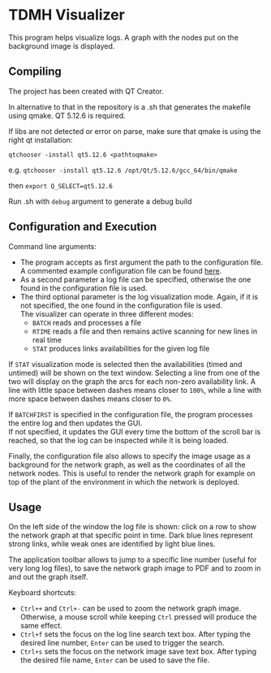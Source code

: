 # TDMH Visualizer

This program helps visualize logs. A graph with the nodes put on the background image is displayed.

## Compiling
The project has been created with QT Creator.

In alternative to that in the repository is a .sh that generates the makefile using qmake. QT 5.12.6 is required.

If libs are not detected or error on parse, make sure that qmake is using the right qt installation:

`qtchooser -install qt5.12.6 <pathtoqmake>`

e.g. `qtchooser -install qt5.12.6 /opt/Qt/5.12.6/gcc_64/bin/qmake`

then `export Q_SELECT=qt5.12.6`

Run .sh with `debug` argument to generate a debug build

## Configuration and Execution

Command line arguments:
* The program accepts as first argument the path to the configuration file. A commented example configuration file can be found [here](https://github.com/luca-conterio/tdmh_visualizer/blob/master/logconfig.txt).
* As a second parameter a log file can be specified, otherwise the one found in the configuration file is used.
* The third optional parameter is the log visualization mode. Again, if it is not specified, the one found in the configuration file is used.  
The visualizer can operate in three different modes: 
    - `BATCH` reads and processes a file
    - `RTIME` reads a file and then remains active scanning for new lines in real time
    - `STAT` produces links availabilities for the given log file

If `STAT` visualization mode is selected then the availabilities (timed and untimed) will be shown on the text window. Selecting a line from one of the two will display on the graph the arcs for each non-zero availability link.
A line with little space between dashes means closer to `100%`, while a line with more space between dashes means closer to `0%`.

If `BATCHFIRST` is specified in the configuration file, the program processes the entire log and then updates the GUI.   
If not specified, it updates the GUI every time the bottom of the scroll bar is reached, so that the log can be inspected while it is being loaded.

Finally, the configuration file also allows to specify the image usage as a background for the network graph, as well as the coordinates of all the network nodes. This is useful to render the network graph for example on top of the plant of the environment in which the network is deployed.

## Usage
On the left side of the window the log file is shown: click on a row to show the network graph at that specific point in time. Dark blue lines represent strong links, while weak ones are identified by light blue lines.

The application toolbar allows to jump to a specific line number (useful for very long log files), to save the network graph image to PDF and to zoom in and out the graph itself.

Keyboard shortcuts:
* `Ctrl++` and `Ctrl+-` can be used to zoom the network graph image. Otherwise, a mouse scroll while keeping `Ctrl` pressed will produce the same effect.
* `Ctrl+f` sets the focus on the log line search text box. After typing the desired line number, `Enter` can be used to trigger the search.
* `Ctrl+s` sets the focus on the network image save text box. After typing the desired file name, `Enter` can be used to save the file.